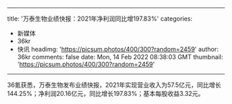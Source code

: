
---
title: '万泰生物业绩快报：2021年净利润同比增197.83%'
categories: 
 - 新媒体
 - 36kr
 - 快讯
headimg: 'https://picsum.photos/400/300?random=2459'
author: 36kr
comments: false
date: Mon, 14 Feb 2022 08:38:03 GMT
thumbnail: 'https://picsum.photos/400/300?random=2459'
---

<div>   
36氪获悉，万泰生物发布业绩快报，2021年实现营业收入为57.5亿元，同比增长144.25%；净利润20.16亿元，同比增长197.83%；基本每股收益3.32元。  
</div>
            